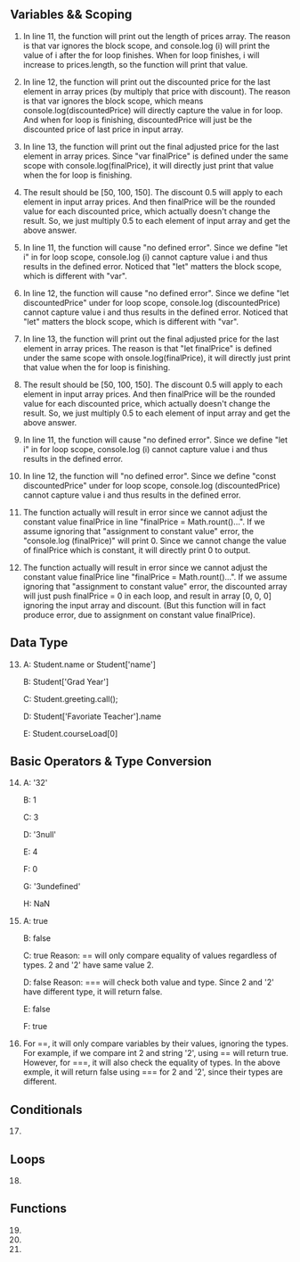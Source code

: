 ## Variables && Scoping

1. In line 11, the function will print out the length of prices array. The reason is that var ignores the block scope, and console.log (i) will print the value of i after the for loop finishes. When for loop finishes, i will increase to prices.length, so the function will print that value.

2. In line 12, the function will print out the discounted price for the last element in array prices (by multiply that price with discount). The reason is that var ignores the block scope, which means console.log(discountedPrice) will directly capture the value in for loop. And when for loop is finishing, discountedPrice will just be the discounted price of last price in input array.

3. In line 13, the function will print out the final adjusted price for the last element in array prices. Since "var finalPrice" is defined under the same scope with console.log(finalPrice), it will directly just print that value when the for loop is finishing.

4. The result should be [50, 100, 150]. The discount 0.5 will apply to each element in input array prices. And then finalPrice will be the rounded value for each discounted price, which actually doesn't change the result. So, we just multiply 0.5 to each element of input array and get the above answer.

5. In line 11, the function will cause "no defined error". Since we define "let i" in for loop scope, console.log (i) cannot capture value i and thus results in the defined error. Noticed that "let" matters the block scope, which is different with "var".

6. In line 12, the function will cause "no defined error". Since we define "let discountedPrice" under for loop scope, console.log (discountedPrice) cannot capture value i and thus results in the defined error. Noticed that "let" matters the block scope, which is different with "var".

7. In line 13, the function will print out the final adjusted price for the last element in array prices. The reason is that "let finalPrice" is defined under the same scope with onsole.log(finalPrice), it will directly just print that value when the for loop is finishing. 

8. The result should be [50, 100, 150]. The discount 0.5 will apply to each element in input array prices. And then finalPrice will be the rounded value for each discounted price, which actually doesn't change the result. So, we just multiply 0.5 to each element of input array and get the above answer.


9. In line 11, the function will cause "no defined error". Since we define "let i" in for loop scope, console.log (i) cannot capture value i and thus results in the defined error. 

10. In line 12, the function will "no defined error". Since we define "const discountedPrice" under for loop scope, console.log (discountedPrice) cannot capture value i and thus results in the defined error. 

11. The function actually will result in error since we cannot adjust the constant value finalPrice in line "finalPrice = Math.rount()...". If we assume ignoring that "assignment to constant value" error, the "console.log (finalPrice)" will print 0. Since we cannot change the value of finalPrice which is constant, it will directly print 0 to output.

12. The function actually will result in error since we cannot adjust the constant value finalPrice line "finalPrice = Math.rount()...". If we assume ignoring that "assignment to constant value" error, the discounted array will just push finalPrice = 0 in each loop, and result in array [0, 0, 0] ignoring the input array and discount. (But this function will in fact produce error, due to assignment on constant value finalPrice).

## Data Type

13. A: Student.name  or   Student['name']

    B: Student['Grad Year']
    
    C: Student.greeting.call();
    
    D: Student['Favoriate Teacher'].name
    
    E: Student.courseLoad[0]

## Basic Operators & Type Conversion 

14. A: '32'
    
    B:  1
    
    C:  3
    
    D:  '3null'
    
    E:  4
    
    F:  0
    
    G:  '3undefined'
    
    H: NaN

15. A: true

    B: false
    
    C: true   Reason: == will only compare equality of values regardless of types. 2 and '2' have same value 2.
    
    D: false  Reason: === will check both value and type. Since 2 and '2' have different type, it will return false. 
    
    E: false
    
    F: true

16. For ==, it will only compare variables by their values, ignoring the types. For example, if we compare int 2 and string '2', using == will return true. However, for ===, it will also check the equality of types. In the above exmple, it will return false using === for 2 and '2', since their types are different. 

## Conditionals

17.

## Loops

18.

## Functions

19. 

20. 

21.


